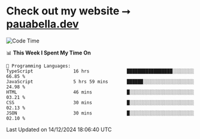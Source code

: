 # Check out my website ⭢ [pauabella.dev](https://pauabella.dev)

<!--START_SECTION:waka-->
![Code Time](http://img.shields.io/badge/Code%20Time-3%2C971%20hrs%2035%20mins-blue)

📊 **This Week I Spent My Time On** 

```text
💬 Programming Languages: 
TypeScript               16 hrs              █████████████████░░░░░░░░   66.85 % 
JavaScript               5 hrs 59 mins       ██████░░░░░░░░░░░░░░░░░░░   24.98 % 
HTML                     46 mins             █░░░░░░░░░░░░░░░░░░░░░░░░   03.21 % 
CSS                      30 mins             █░░░░░░░░░░░░░░░░░░░░░░░░   02.13 % 
JSON                     30 mins             █░░░░░░░░░░░░░░░░░░░░░░░░   02.10 % 
```


 Last Updated on 14/12/2024 18:06:40 UTC
<!--END_SECTION:waka-->
